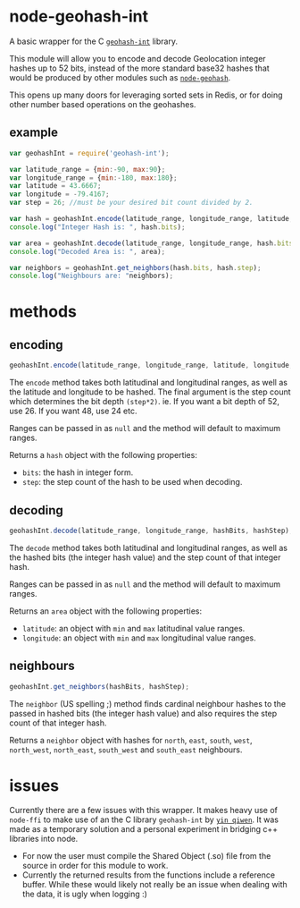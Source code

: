 node-geohash-int
================

A basic wrapper for the C [`geohash-int`](https://github.com/yinqiwen/geohash-int) library.

This module will allow you to encode and decode Geolocation integer hashes up to 52 bits, instead of the more standard base32 hashes that would be produced by other modules such as [`node-geohash`](https://github.com/sunng87/node-geohash).

This opens up many doors for leveraging sorted sets in Redis, or for doing other number based operations on the geohashes.

## example
``` js
var geohashInt = require('geohash-int');

var latitude_range = {min:-90, max:90};
var longitude_range = {min:-180, max:180};
var latitude = 43.6667;
var longitude = -79.4167;
var step = 26; //must be your desired bit count divided by 2.

var hash = geohashInt.encode(latitude_range, longitude_range, latitude, longitude, step);
console.log("Integer Hash is: ", hash.bits);

var area = geohashInt.decode(latitude_range, longitude_range, hash.bits, hash.step);
console.log("Decoded Area is: ", area);

var neighbors = geohashInt.get_neighbors(hash.bits, hash.step);
console.log("Neighbours are: "neighbors);
```

# methods
## encoding
``` js
geohashInt.encode(latitude_range, longitude_range, latitude, longitude, step);
```
The `encode` method takes both latitudinal and longitudinal ranges, as well as the latitude and longitude to be hashed. The final argument is the step count which determines the bit depth `(step*2)`. ie. If you want a bit depth of 52, use 26. If you want 48, use 24 etc.

Ranges can be passed in as `null` and the method will default to maximum ranges.

Returns a `hash` object with the following properties:
- `bits`: the hash in integer form.
- `step`: the step count of the hash to be used when decoding.

## decoding
``` js
geohashInt.decode(latitude_range, longitude_range, hashBits, hashStep);
```
The `decode` method takes both latitudinal and longitudinal ranges, as well as the hashed bits (the integer hash value) and the step count of that integer hash.

Ranges can be passed in as `null` and the method will default to maximum ranges.

Returns an `area` object with the following properties:
- `latitude`: an object with `min` and `max` latitudinal value ranges.
- `longitude`: an object with `min` and `max` longitudinal value ranges.

## neighbours
``` js
geohashInt.get_neighbors(hashBits, hashStep);
```
The `neighbor` (US spelling ;) method finds cardinal neighbour hashes to the passed in hashed bits (the integer hash value) and also requires the step count of that integer hash.

Returns a `neighbor` object with hashes for `north`, `east`, `south`, `west`, `north_west`, `north_east`, `south_west` and `south_east` neighbours.


# issues
Currently there are a few issues with this wrapper. It makes heavy use of `node-ffi` to make use of an the C library `geohash-int` by [`yin qiwen`](https://github.com/yinqiwen).
It was made as a temporary solution and a personal experiment in bridging c++ libraries into node.

- For now the user must compile the Shared Object (.so) file from the source in order for this module to work.
- Currently the returned results from the functions include a reference buffer. While these would likely not really be an issue when dealing with the data, it is ugly when logging :)
